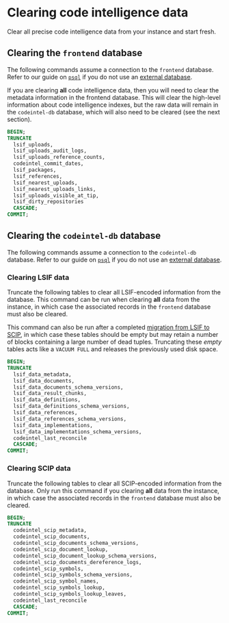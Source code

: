 # Clearing code intelligence data

Clear all precise code intelligence data from your instance and start fresh.

## Clearing the `frontend` database

The following commands assume a connection to the `frontend` database. Refer to our guide on [`psql`](run-psql.md) if you do not use an [external database](../external_services/index.md).

If you are clearing **all** code intelligence data, then you will need to clear the metadata information in the frontend database. This will clear the high-level information about code intelligence indexes, but the raw data will remain in the `codeintel-db` database, which will also need to be cleared (see the next section).

```sql
BEGIN;
TRUNCATE 
  lsif_uploads,
  lsif_uploads_audit_logs,
  lsif_uploads_reference_counts,
  codeintel_commit_dates,
  lsif_packages,
  lsif_references,
  lsif_nearest_uploads,
  lsif_nearest_uploads_links,
  lsif_uploads_visible_at_tip,
  lsif_dirty_repositories
  CASCADE;
COMMIT;
```

## Clearing the `codeintel-db` database

The following commands assume a connection to the `codeintel-db` database. Refer to our guide on [`psql`](run-psql.md) if you do not use an [external database](../external_services/index.md).

### Clearing LSIF data

Truncate the following tables to clear all LSIF-encoded information from the database. This command can be run when clearing **all** data from the instance, in which case the associated records in the `frontend` database must also be cleared.

This command can also be run after a completed [migration from LSIF to SCIP](lsif_scip_migration.md), in which case these tables should be empty but may retain a number of blocks containing a large number of dead tuples. Truncating these _empty_ tables acts like a `VACUUM FULL` and releases the previously used disk space.

```sql
BEGIN;
TRUNCATE 
  lsif_data_metadata,
  lsif_data_documents,
  lsif_data_documents_schema_versions,
  lsif_data_result_chunks,
  lsif_data_definitions,
  lsif_data_definitions_schema_versions,
  lsif_data_references,
  lsif_data_references_schema_versions,
  lsif_data_implementations,
  lsif_data_implementations_schema_versions,
  codeintel_last_reconcile
  CASCADE;
COMMIT;
```

### Clearing SCIP data

Truncate the following tables to clear all SCIP-encoded information from the database. Only run this command if you clearing **all** data from the instance, in which case the associated records in the `frontend` database must also be cleared.

```sql
BEGIN;
TRUNCATE 
  codeintel_scip_metadata,
  codeintel_scip_documents,
  codeintel_scip_documents_schema_versions,
  codeintel_scip_document_lookup,
  codeintel_scip_document_lookup_schema_versions,
  codeintel_scip_documents_dereference_logs,
  codeintel_scip_symbols,
  codeintel_scip_symbols_schema_versions,
  codeintel_scip_symbol_names,
  codeintel_scip_symbols_lookup,
  codeintel_scip_symbols_lookup_leaves,
  codeintel_last_reconcile
  CASCADE;
COMMIT;
```
